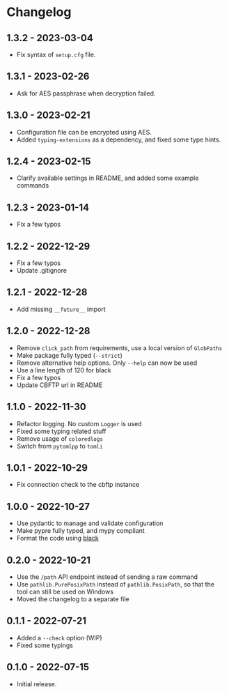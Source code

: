 # Changelog

## 1.3.2 - 2023-03-04

- Fix syntax of `setup.cfg` file.

## 1.3.1 - 2023-02-26

- Ask for AES passphrase when decryption failed.

## 1.3.0 - 2023-02-21

- Configuration file can be encrypted using AES.
- Added `typing-extensions` as a dependency, and fixed some type hints.

## 1.2.4 - 2023-02-15

- Clarify available settings in README, and added some example commands

## 1.2.3 - 2023-01-14

- Fix a few typos

## 1.2.2 - 2022-12-29

- Fix a few typos
- Update .gitignore

## 1.2.1 - 2022-12-28

- Add missing `__future__` import

## 1.2.0 - 2022-12-28

- Remove `click_path` from requirements, use a local version of `GlobPaths`
- Make package fully typed (`--strict`)
- Remove alternative help options. Only `--help` can now be used
- Use a line length of 120 for black
- Fix a few typos
- Update CBFTP url in README

## 1.1.0 - 2022-11-30

- Refactor logging. No custom `Logger` is used
- Fixed some typing related stuff
- Remove usage of `coloredlogs`
- Switch from `pytomlpp` to `tomli`

## 1.0.1 - 2022-10-29

- Fix connection check to the cbftp instance

## 1.0.0 - 2022-10-27

- Use pydantic to manage and validate configuration
- Make pypre fully typed, and mypy compliant
- Format the code using [black](https://github.com/psf/black)

## 0.2.0 - 2022-10-21

- Use the `/path` API endpoint instead of sending a raw command
- Use `pathlib.PurePosixPath` instead of `pathlib.PosixPath`, so that the tool can still be used on Windows
- Moved the changelog to a separate file

## 0.1.1 - 2022-07-21

- Added a `--check` option (WIP)
- Fixed some typings

## 0.1.0 - 2022-07-15

- Initial release.
